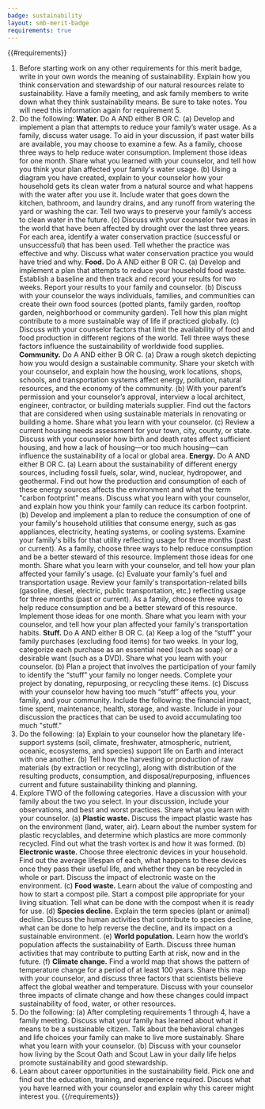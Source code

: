 ```yaml
---
badge: sustainability
layout: smb-merit-badge
requirements: true
---
```


{{#requirements}}
1. Before starting work on any other requirements for this merit badge, write in your own words the meaning of sustainability. Explain how you think conservation and stewardship of our natural resources relate to sustainability. Have a family meeting, and ask family members to write down what they think sustainability means. Be sure to take notes. You will need this information again for requirement 5.
2. Do the following:
    **Water.** Do A AND either B OR C.
    (a) Develop and implement a plan that attempts to reduce your family’s water usage. As a family, discuss water usage. To aid in your discussion, if past water bills are available, you may choose to examine a few. As a family, choose three ways to help reduce water consumption. Implement those ideas for one month. Share what you learned with your counselor, and tell how you think your plan affected your family's water usage.
    (b) Using a diagram you have created, explain to your counselor how your household gets its clean water from a natural source and what happens with the water after you use it. Include water that goes down the kitchen, bathroom, and laundry drains, and any runoff from watering the yard or washing the car. Tell two ways to preserve your family’s access to clean water in the future.
    (c) Discuss with your counselor two areas in the world that have been affected by drought over the last three years. For each area, identify a water conservation practice (successful or unsuccessful) that has been used. Tell whether the practice was effective and why. Discuss what water conservation practice you would have tried and why.
    **Food.** Do A AND either B OR C.
    (a) Develop and implement a plan that attempts to reduce your household food waste. Establish a baseline and then track and record your results for two weeks. Report your results to your family and counselor.
    (b) Discuss with your counselor the ways individuals, families, and communities can create their own food sources (potted plants, family garden, rooftop garden, neighborhood or community garden). Tell how this plan might contribute to a more sustainable way of life if practiced globally.
    (c) Discuss with your counselor factors that limit the availability of food and food production in different regions of the world. Tell three ways these factors influence the sustainability of worldwide food supplies.
    **Community.** Do A AND either B OR C.
    (a) Draw a rough sketch depicting how you would design a sustainable community. Share your sketch with your counselor, and explain how the housing, work locations, shops, schools, and transportation systems affect energy, pollution, natural resources, and the economy of the community.
    (b) With your parent’s permission and your counselor’s approval, interview a local architect, engineer, contractor, or building materials supplier. Find out the factors that are considered when using sustainable materials in renovating or building a home. Share what you learn with your counselor.
    (c) Review a current housing needs assessment for your town, city, county, or state. Discuss with your counselor how birth and death rates affect sufficient housing, and how a lack of housing—or too much housing—can influence the sustainability of a local or global area.
    **Energy.** Do A AND either B OR C.
    (a) Learn about the sustainability of different energy sources, including fossil fuels, solar, wind, nuclear, hydropower, and geothermal. Find out how the production and consumption of each of these energy sources affects the environment and what the term "carbon footprint" means. Discuss what you learn with your counselor, and explain how you think your family can reduce its carbon footprint.
    (b) Develop and implement a plan to reduce the consumption of one of your family's household utilities that consume energy, such as gas appliances, electricity, heating systems, or cooling systems. Examine your family's bills for that utility reflecting usage for three months (past or current). As a family, choose three ways to help reduce consumption and be a better steward of this resource. Implement those ideas for one month. Share what you learn with your counselor, and tell how your plan affected your family's usage.
    (c) Evaluate your family's fuel and transportation usage. Review your family's transportation-related bills (gasoline, diesel, electric, public transportation, etc.) reflecting usage for three months (past or current). As a family, choose three ways to help reduce consumption and be a better steward of this resource. Implement those ideas for one month. Share what you learn with your counselor, and tell how your plan affected your family's transportation habits.
    **Stuff.** Do A AND either B OR C.
    (a) Keep a log of the “stuff” your family purchases (excluding food items) for two weeks. In your log, categorize each purchase as an essential need (such as soap) or a desirable want (such as a DVD). Share what you learn with your counselor.
    (b) Plan a project that involves the participation of your family to identify the “stuff” your family no longer needs. Complete your project by donating, repurposing, or recycling these items.
    (c) Discuss with your counselor how having too much “stuff” affects you, your family, and your community. Include the following: the financial impact, time spent, maintenance, health, storage, and waste. Include in your discussion the practices that can be used to avoid accumulating too much "stuff."
3. Do the following:
    (a) Explain to your counselor how the planetary life-support systems (soil, climate, freshwater, atmospheric, nutrient, oceanic, ecosystems, and species) support life on Earth and interact with one another.
    (b) Tell how the harvesting or production of raw materials (by extraction or recycling), along with distribution of the resulting products, consumption, and disposal/repurposing, influences current and future sustainability thinking and planning.
4. Explore TWO of the following categories. Have a discussion with your family about the two you select. In your discussion, include your observations, and best and worst practices. Share what you learn with your counselor.
    (a) **Plastic waste.** Discuss the impact plastic waste has on the environment (land, water, air). Learn about the number system for plastic recyclables, and determine which plastics are more commonly recycled. Find out what the trash vortex is and how it was formed.
    (b) **Electronic waste.** Choose three electronic devices in your household. Find out the average lifespan of each, what happens to these devices once they pass their useful life, and whether they can be recycled in whole or part. Discuss the impact of electronic waste on the environment.
    (c) **Food waste.** Learn about the value of composting and how to start a compost pile. Start a compost pile appropriate for your living situation. Tell what can be done with the compost when it is ready for use.
    (d) **Species decline.** Explain the term species (plant or animal) decline. Discuss the human activities that contribute to species decline, what can be done to help reverse the decline, and its impact on a sustainable environment.
    (e) **World population.** Learn how the world’s population affects the sustainability of Earth. Discuss three human activities that may contribute to putting Earth at risk, now and in the future.
    (f) **Climate change.** Find a world map that shows the pattern of temperature change for a period of at least 100 years. Share this map with your counselor, and discuss three factors that scientists believe affect the global weather and temperature. Discuss with your counselor three impacts of climate change and how these changes could impact sustainability of food, water, or other resources.
5. Do the following:
    (a) After completing requirements 1 through 4, have a family meeting. Discuss what your family has learned about what it means to be a sustainable citizen. Talk about the behavioral changes and life choices your family can make to live more sustainably. Share what you learn with your counselor.
    (b) Discuss with your counselor how living by the Scout Oath and Scout Law in your daily life helps promote sustainability and good stewardship.
6. Learn about career opportunities in the sustainability field. Pick one and find out the education, training, and experience required. Discuss what you have learned with your counselor and explain why this career might interest you.
{{/requirements}}
